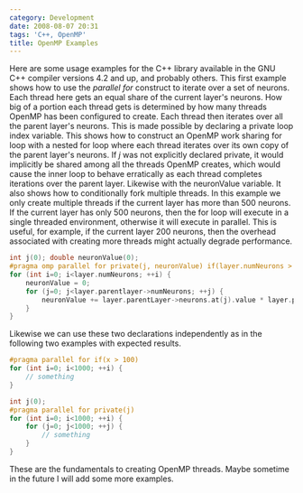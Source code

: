 ```yaml
---
category: Development
date: 2008-08-07 20:31
tags: 'C++, OpenMP'
title: OpenMP Examples
---
```


Here are some usage examples for the C++ library available in the GNU
C++ compiler versions 4.2 and up, and probably others. This first
example shows how to use the *parallel for* construct to iterate over a
set of neurons. Each thread here gets an equal share of the current
layer's neurons. How big of a portion each thread gets is determined by
how many threads OpenMP has been configured to create. Each thread then
iterates over all the parent layer's neurons. This is made possible by
declaring a private loop index variable. This shows how to construct an
OpenMP work sharing for loop with a nested for loop where each thread
iterates over its own copy of the parent layer's neurons. If *j* was not
explicitly declared private, it would implicitly be shared among all the
threads OpenMP creates, which would cause the inner loop to behave
erratically as each thread completes iterations over the parent layer.
Likewise with the neuronValue variable. It also shows how to
conditionally fork multiple threads. In this example we only create
multiple threads if the current layer has more than 500 neurons. If the
current layer has only 500 neurons, then the for loop will execute in a
single threaded environment, otherwise it will execute in parallel. This
is useful, for example, if the current layer 200 neurons, then the
overhead associated with creating more threads might actually degrade
performance.

```cpp
int j(0); double neuronValue(0);
#pragma omp parallel for private(j, neuronValue) if(layer.numNeurons > 500)
for (int i=0; i<layer.numNeurons; ++i) {
    neuronValue = 0;
    for (j=0; j<layer.parentlayer->numNeurons; ++j) {
        neuronValue += layer.parentLayer->neurons.at(j).value * layer.parentLayer->weights.at(j).at(i);
    }
}
```

Likewise we can use these two declarations independently as in the
following two examples with expected results.

```cpp
#pragma parallel for if(x > 100)
for (int i=0; i<1000; ++i) {
    // something
}
```

```cpp
int j(0);
#pragma parallel for private(j)
for (int i=0; i<1000; ++i) {
    for (j=0; j<1000; ++j) {
        // something
    }
}
```

These are the fundamentals to creating OpenMP threads. Maybe sometime in
the future I will add some more examples.
